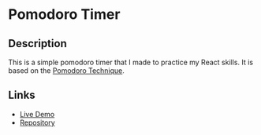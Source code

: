 # Pomodoro Timer

## Description

This is a simple pomodoro timer that I made to practice my React skills. It is based on the [Pomodoro Technique](https://en.wikipedia.org/wiki/Pomodoro_Technique).

## Links

- [Live Demo](https://pomodoroclock-abhi.netlify.app/)
- [Repository](https://github.com/AbhinavGupta-de/pomodoro-clock)
